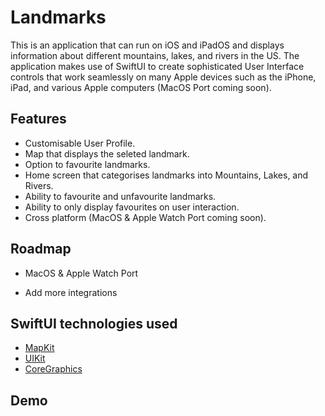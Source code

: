 
# Landmarks

This is an application that can run on iOS and iPadOS and displays information about different mountains, lakes, and rivers in the US. The application makes use of SwiftUI to create sophisticated User Interface controls that work seamlessly on many Apple devices such as the iPhone, iPad, and various Apple computers (MacOS Port coming soon).


## Features

- Customisable User Profile.
- Map that displays the seleted landmark.
- Option to favourite landmarks.
- Home screen that categorises landmarks into Mountains, Lakes, and Rivers.
- Ability to favourite and unfavourite landmarks.
- Ability to only display favourites on user interaction. 
- Cross platform (MacOS & Apple Watch Port coming soon).


## Roadmap

- MacOS & Apple Watch Port

- Add more integrations


## SwiftUI technologies used

- [MapKit](https://developer.apple.com/documentation/mapkit/)
- [UIKit](https://developer.apple.com/documentation/uikit)
- [CoreGraphics](https://developer.apple.com/documentation/coregraphics)

## Demo

